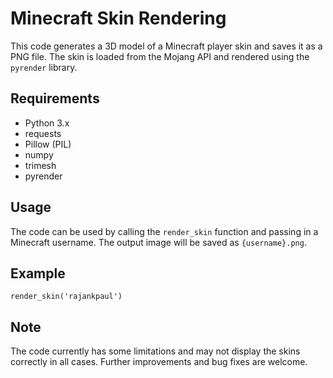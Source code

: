 # Minecraft Skin Rendering

This code generates a 3D model of a Minecraft player skin and saves it as a PNG file. The skin is loaded from the Mojang API and rendered using the `pyrender` library.

## Requirements
- Python 3.x
- requests
- Pillow (PIL)
- numpy
- trimesh
- pyrender

## Usage
The code can be used by calling the `render_skin` function and passing in a Minecraft username. The output image will be saved as `{username}.png`.

## Example

    render_skin('rajankpaul')

## Note
The code currently has some limitations and may not display the skins correctly in all cases. Further improvements and bug fixes are welcome.